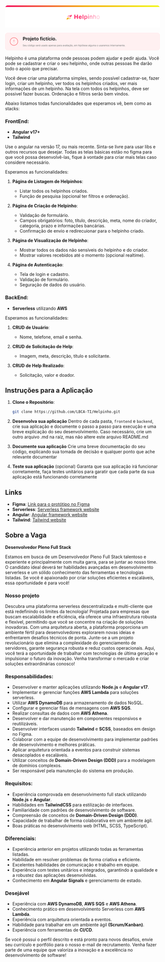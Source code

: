 ![LBCA | Helpinho](/assets/header.svg)

![Projeto fictício! Seu código será usado apenas para avaliação, em hipótese alguma o usaremos internamente.](/assets/alert.svg)

Helpinho é uma plataforma onde pessoas podem ajudar e pedir ajuda. Você pode se cadastrar e criar o seu helpinho, onde outras pessoas lhe darão todo o apoio que precisar.

Você deve criar uma plataforma simples, sendo possível cadastrar-se, fazer login, criar um helpinho, ver todos os helpinhos criados, ver mais informações de um helpinho.
Na tela com todos os helpinhos, deve ser possivel fazer buscas. Ordenação e filtros serão bem vindos.

Abaixo listamos todas funcionalidades que esperamos vê, bem como as stacks:

### FrontEnd:

- **Angular v17+**
- **Tailwind**

Use o angular na versão 17, ou mais recente. Sinta-se livre para usar libs e outros recursos que desejar. Todas as telas básicas estão no figma para que você possa desenvolvê-las, fique à vontade para criar mais telas caso considere necessário.

Esperamos as funcionalidades:

1. **Página de Listagem de Helpinhos**:

   - Listar todos os helpinhos criados.
   - Função de pesquisa (opcional ter filtros e ordenação).

2. **Página de Criação de Helpinho**:

   - Validação de formulário.
   - Campos obrigatórios: foto, título, descrição, meta, nome do criador, categoria, prazo e informações bancárias.
   - Confirmação de envio e redirecuionar para o helpinho criado.

3. **Página de Visualização de Helpinho**:

   - Mostrar todos os dados não sensíveis do helpinho e do criador.
   - Mostrar valores recebidos até o momento (opcional realtime).

4. **Página de Autenticação**:

   - Tela de login e cadastro.
   - Validação de formulário.
   - Seguração de dados do usuário.

### BackEnd:

- **Serverless** utilizando **AWS**

Esperamos as funcionalidades:

1. **CRUD de Usuário**:

   - Nome, telefone, email e senha.

2. **CRUD de Solicitação de Help**:

   - Imagem, meta, descrição, título e solicitante.

3. **CRUD de Help Realizado**:

   - Solicitação, valor e doador.

## Instruções para a Aplicação

1. **Clone o Repositório**:

   ```bash
   git clone https://github.com/LBCA-TI/Helpinho.git
   ```

2. **Desenvolva sua aplicação**
   Dentro de cada pasta, `frontend` e `backend`, crie sua aplicação e documente o passo a passo para execução e uma breve explicação do seu desenvolvimento. Caso necessário, crie um outro arquivo .md na raíz, mas não altere este arquivo README.md

3. **Documente sua aplicação**
   Crie uma breve documentação do seu código, explicando sua tomada de decisão e qualquer ponto que ache relevante documentar

4. **Teste sua aplicação** (opcional)
   Garanta que sua aplicação irá funcionar corretamente, faça testes unitários para garatir que cada parte da sua aplicação está funcionando corretamente

## Links

- **Figma**: [Link para o protótipo no Figma](https://www.figma.com/design/0E94SZ4NUCkU6Oc5er2jzK/Helpinho---Frontend-test?node-id=18-2022&t=FrRW3RVj9UYuqUwN-1)
- **Serverless**: [Serverless framework website](https://www.serverless.com/)
- **Angular**: [Angular framework website](https://angular.dev/)
- **Tailwind**: [Tailwind website](https://tailwindcss.com/)

## Sobre a Vaga

**Desenvolvedor Pleno Full Stack**

Estamos em busca de um Desenvolvedor Pleno Full Stack talentoso e experiente e principalmente com muita garra, para se juntar ao nosso time. O candidato ideal deverá ter habilidades avançadas em desenvolvimento serverless e um sólido conhecimento das ferramentas e tecnologias listadas. Se você é apaixonado por criar soluções eficientes e escaláveis, essa oportunidade é para você!

### Nosso projeto

Descubra uma plataforma serverless descentralizada e multi-cliente que está redefinindo os limites da tecnologia! Projetada para empresas que buscam escalabilidade e eficiência, ela oferece uma infraestrutura robusta e flexível, permitindo que você se concentre na criação de soluções inovadoras. Com uma arquitetura aberta, a plataforma proporciona um ambiente fértil para desenvolvedores explorarem novas ideias e enfrentarem desafios técnicos de ponta.
Junte-se a um projeto revolucionário que elimina a complexidade do gerenciamento de servidores, garante segurança robusta e reduz custos operacionais. Aqui, você terá a oportunidade de trabalhar com tecnologias de última geração e impulsionar o futuro da inovação. Venha transformar o mercado e criar soluções extraordinárias conosco!

### Responsabilidades:

- Desenvolver e manter aplicações utilizando **Node.js** e **Angular v17**.
- Implementar e gerenciar funções **AWS Lambda** para soluções serverless.
- Utilizar **AWS DynamoDB** para armazenamento de dados NoSQL.
- Configurar e gerenciar filas de mensagens com **AWS SQS**.
- Realizar consultas de dados com **AWS Athena**.
- Desenvolver e dar manutenção em componentes responsivos e reutilizáveis.
- Desenvolver interfaces usando **Tailwind** e **SCSS**, baseados em design no Figma.
- Colaborar com a equipe de desenvolvimento para implementar padrões de desenvolvimento e melhores práticas.
- Aplicar arquitetura orientada a eventos para construir sistemas desacoplados e escaláveis.
- Utilizar conceitos de **Domain-Driven Design (DDD)** para a modelagem de domínios complexos.
- Ser responsável pela manutenção do sistema em produção.

### Requisitos:

- Experiência comprovada em desenvolvimento full stack utilizando **Node.js** e **Angular**.
- Habilidades em **TailwindCSS** para estilização de interfaces.
- Familiaridade com padrões de desenvolvimento de software.
- Compreensão de conceitos de **Domain-Driven Design (DDD)**.
- Capacidade de trabalhar de forma colaborativa em um ambiente ágil.
- Boas práticas no desenvolvimento web (HTML, SCSS, TypeScript).

### Diferenciais:

- Experiência anterior em projetos utilizando todas as ferramentas listadas.
- Habilidade em resolver problemas de forma criativa e eficiente.
- Excelentes habilidades de comunicação e trabalho em equipe.
- Experiência com testes unitários e integrados, garantindo a qualidade e a robustez das aplicações desenvolvidas.
- Conhecimento em **Angular Signals** e gerenciamento de estado.

### Desejável

- Experiência com **AWS DynamoDB**, **AWS SQS** e **AWS Athena**.
- Conhecimento prático em desenvolvimento Serverless com **AWS Lambda**.
- Experiência com arquitetura orientada a eventos.
- Habilidade para trabalhar em um ambiente ágil **(Scrum/Kanban)**.
- Experiência com ferramentas de **CI/CD**.

Se você possui o perfil descrito e está pronto para novos desafios, envie seu currículo e portfólio para o nosso e-mail de recrutamento. Venha fazer parte de uma equipe que valoriza a inovação e a excelência no desenvolvimento de software!
